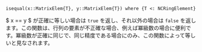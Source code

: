 ```
isequal(x::MatrixElem{T}, y::MatrixElem{T}) where {T <: NCRingElement}
```

$ x == y $ が正確に等しい場合は `true` を返し、それ以外の場合は `false` を返します。この関数は、行列の要素が不正確な場合、例えば冪級数の場合に便利です。冪級数が正確に同じで、同じ精度である場合にのみ、この関数によって等しいと見なされます。
